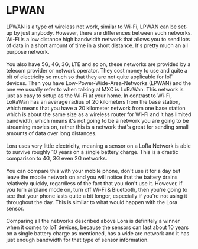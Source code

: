# LPWAN

LPWAN is a type of wireless net work, similar to Wi-Fi, LPWAN can be set-up by just anybody. However, there are differences between such networks. Wi-Fi is a low distance high bandwidth network that allows you to send lots of data in a short amount of time in a short distance. It's pretty much an all purpose network.\
\
You also have 5G, 4G, 3G, LTE and so on, these networks are provided by a telecom provider or network operator. They cost money to use and quite a bit of electricity so much so that they are not quite applicable for IoT devices. Then you have Low-Power-Wide-Area-Networks (LPWAN) and the one we usually refer to when talking at MXC is LoRaWan. This network is just as easy to setup as the Wi-Fi at your home. In contrast to Wi-Fi, LoRaWan has an average radius of 20 kilometers from the base station, which means that you have a 20 kilometer network from one base station which is about the same size as a wireless router for Wi-Fi and it has limited bandwidth, which means it's not going to be a network you are going to be streaming movies on, rather this is a network that's great for sending small amounts of data over long distances. \
\
Lora uses very little electricity, meaning a sensor on a LoRa Network is able to survive roughly 10 years on a single battery charge. This is a drastic comparison to 4G, 3G even 2G networks.\
\
You can compare this with your mobile phone, don't use it for a day but leave the mobile network on and you will notice that the battery drains relatively quickly, regardless of the fact that you don't use it. However, if you turn airplane mode on, turn off Wi-Fi & Bluetooth, then you're going to see that your phone lasts quite a bit longer, especially if you're not using it throughout the day. This is similar to what would happen with the Lora sensor.\
\
Comparing all the networks described above Lora is definitely a winner when it comes to IoT devices, because the sensors can last about 10 years on a single battery charge as mentioned, has a wide are network and it has just enough bandwidth for that type of sensor information.
